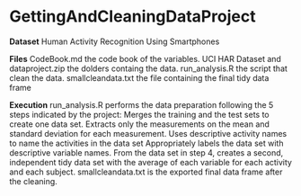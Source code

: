 # GettingAndCleaningDataProject

**Dataset**
Human Activity Recognition Using Smartphones

**Files**
CodeBook.md the code book of the variables.
UCI HAR Dataset and dataproject.zip the dolders containg the data.
run_analysis.R the script that clean the data.
smallcleandata.txt the file containing the final tidy data frame

**Execution**
run_analysis.R performs the data preparation following the 5 steps indicated by the project:
Merges the training and the test sets to create one data set.
Extracts only the measurements on the mean and standard deviation for each measurement.
Uses descriptive activity names to name the activities in the data set
Appropriately labels the data set with descriptive variable names.
From the data set in step 4, creates a second, independent tidy data set with the average of each variable for each activity and each subject.
smallcleandata.txt is the exported final data frame after the cleaning.
